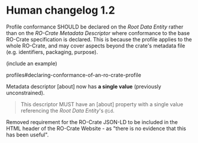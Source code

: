 # Human changelog 1.2

Profile conformance SHOULD be declared on the _Root Data Entity_ rather than on the _RO-Crate 
Metadata Descriptor_ where conformance to the base RO-Crate specification is declared. 
This is because the profile applies to the whole RO-Crate, and may cover aspects beyond 
the crate's metadata file (e.g. identifiers, packaging, purpose).

(include an example)

profiles#declaring-conformance-of-an-ro-crate-profile

Metadata descriptor [about] now has **a single value** (previously unconstrained).
> This descriptor MUST have an [about]
property with a single value referencing the _Root Data Entity_'s `@id`.

Removed requirement for the RO-Crate JSON-LD to be included in the HTML header of the RO-Crate Website - as "there is no evidence that this has been useful".
